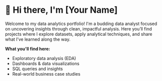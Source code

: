 
# 👋 Hi there, I'm [Your Name]  
Welcome to my data analytics portfolio! I'm a budding data analyst focused on uncovering insights through clean, impactful analysis. Here you’ll find projects where I explore datasets, apply analytical techniques, and share what I’ve learned along the way.  

**What you'll find here:**  
- Exploratory data analysis (EDA)  
- Dashboards & data visualizations  
- SQL queries and insights  
- Real-world business case studies  

